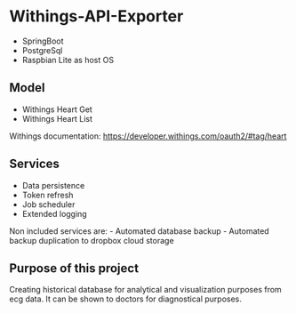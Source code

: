 # Withings-API-Exporter

* SpringBoot
* PostgreSql
* Raspbian Lite as host OS

## Model

* Withings Heart Get
* Withings Heart List

Withings documentation: https://developer.withings.com/oauth2/#tag/heart

## Services

* Data persistence
* Token refresh
* Job scheduler
* Extended logging

Non included services are:
    - Automated database backup
    - Automated backup duplication to dropbox cloud storage

## Purpose of this project

Creating historical database for analytical and visualization purposes from ecg data.
It can be shown to doctors for diagnostical purposes.

